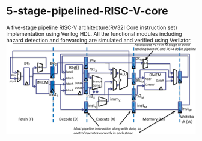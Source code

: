 # 5-stage-pipelined-RISC-V-core
 
A five-stage pipeline RISC-V architecture(RV32I Core instruction set) implementation using Verilog HDL. All the functional modules including hazard detection and forwarding are simulated and verified using Verilator.
![core](image/README/core.png)
